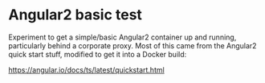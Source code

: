 # Angular2 basic test

Experiment to get a simple/basic Angular2 container up and running, particularly behind a
corporate proxy. Most of this came from the Angular2 quick start stuff, modified to get it
into a Docker build:

https://angular.io/docs/ts/latest/quickstart.html